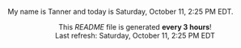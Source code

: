 My name is Tanner and today is Saturday, October 11, 2:25 PM EDT.

<p align="center">This <i>README</i> file is generated <b>every 3 hours</b>!</br>Last refresh: Saturday, October 11, 2:25 PM EDT<br /></p>
